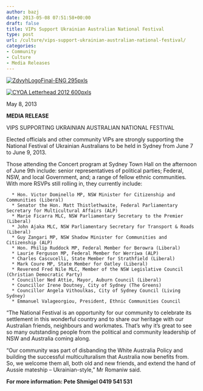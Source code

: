 ```yaml
---
author: bazj
date: 2013-05-08 07:51:58+00:00
draft: false
title: VIPs Support Ukrainian Australian National Festival
type: post
url: /culture/vips-support-ukrainian-australian-national-festival/
categories:
- Community
- Culture
- Media Releases
---
```


[![ZdvyhLogoFinal-ENG 295pxls](http://www.ozeukes.com/wp-content/uploads/2013/05/ZdvyhLogoFinal-ENG-295pxls.jpg)
](http://www.ozeukes.com/wp-content/uploads/2013/05/ZdvyhLogoFinal-ENG-295pxls.jpg)

[![CYOA Letterhead 2012 600pxls](http://www.ozeukes.com/wp-content/uploads/2013/05/CYOA-Letterhead-2012-600pxls.jpg)
](http://www.ozeukes.com/wp-content/uploads/2013/05/CYOA-Letterhead-2012-600pxls.jpg)

May 8, 2013





**MEDIA RELEASE**








VIPS SUPPORTING UKRAINIAN AUSTRALIAN NATIONAL FESTIVAL


Elected officials and other community VIPs are strongly supporting the National Festival of Ukrainian Australians to be held in Sydney from June 7 to June 9, 2013.

Those attending the Concert program at Sydney Town Hall on the afternoon of June 9th include: senior representatives of political parties; Federal, NSW, and local Government, and; a range of fellow ethnic communities. With more RSVPs still rolling in, they currently include:



	  * Hon. Victor Dominello MP, NSW Minister for Citizenship and Communities (Liberal)
	  * Senator the Hon. Matt Thistlethwaite, Federal Parliamentary Secretary for Multicultural Affairs (ALP)
	  * Marie Ficarra MLC, NSW Parliamentary Secretary to the Premier (Liberal)
	  * John Ajaka MLC, NSW Parliamentary Secretary for Transport & Roads (Liberal)
	  * Guy Zangari MP, NSW Shadow Minister for Communities and Citizenship (ALP)
	  * Hon. Philip Ruddock MP, Federal Member for Berowra (Liberal)
	  * Laurie Ferguson MP, Federal Member for Werriwa (ALP)
	  * Charles Cascucelli, State Member for Strathfield (Liberal)
	  * Mark Coure MP, State Member for Oatley (Liberal)
	  * Reverend Fred Nile MLC, Member of the NSW Legislative Council (Christian Democratic Party)
	  * Councillor Ned Attie, Mayor, Auburn Council (Liberal)
	  * Councillor Irene Doutney, City of Sydney (The Greens)
	  * Councillor Angela Vithoulkas, City of Sydney Council (Living Sydney)
	  * Emmanuel Valageorgiou, President, Ethnic Communities Council

“The National Festival is an opportunity for our community to celebrate its settlement in this wonderful country and to share our heritage with our Australian friends, neighbours and workmates. That’s why it’s great to see so many outstanding people from the political and community leadership of NSW and Australia coming along.

“Our community was part of disbanding the White Australia Policy and building the successful multiculturalism that Australia now benefits from. So, we welcome them all, both old and new friends, and extend the hand of Aussie mateship – Ukrainian-style,” Mr Romaniw said.




**For more information: Pete Shmigel 0419 541 531**

